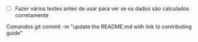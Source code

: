 - [ ] Fazer vários testes antes de usar para ver se os dados são calculados corretamente


Comandos git commit -m "update the README.md with link to contributing guide"



